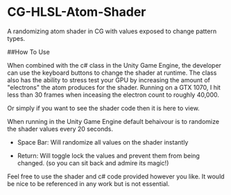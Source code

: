 # CG-HLSL-Atom-Shader
A randomizing atom shader in CG with values exposed to change pattern types.

##How To Use

When combined with the c# class in the Unity Game Engine, the developer can use the keyboard buttons to change
the shader at runtime. The class also has the ability to stress test your GPU by increasing the amount of "electrons"
the atom produces for the shader. Running on a GTX 1070, I hit less than 30 frames when inceasing the electron count
to roughly 40,000.

Or simply if you want to see the shader code then it is here to view.

When running in the Unity Game Engine default behaivour is to randomize the shader values every 20 seconds.

- Space Bar: Will randomize all values on the shader instantly

- Return: Will toggle lock the values and prevent them from being changed. (so you can sit back and admire its magic!)

Feel free to use the shader and c# code provided however you like. 
It would be nice to be referenced in any work but is not essential.
